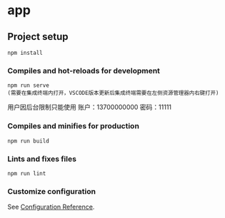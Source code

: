 # app

## Project setup
```
npm install
```

### Compiles and hot-reloads for development
```
npm run serve
(需要在集成终端内打开，VSCODE版本更新后集成终端需要在左侧资源管理器内右键打开)
```

用户因后台限制只能使用
账户：13700000000   密码：11111


### Compiles and minifies for production
```
npm run build
```

### Lints and fixes files
```
npm run lint
```

### Customize configuration
See [Configuration Reference](https://cli.vuejs.org/config/).



